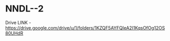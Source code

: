 # NNDL--2
Drive LINK - https://drive.google.com/drive/u/1/folders/1KZQF5AYFQIeA2I1KqsOfOg12OS80UHdR
